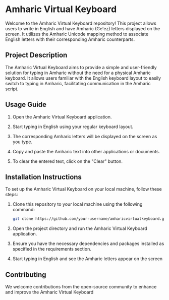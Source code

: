 # Amharic Virtual Keyboard


Welcome to the Amharic Virtual Keyboard repository! This project allows users to write in English and have Amharic (Ge'ez) letters displayed on the screen. It utilizes the Amharic Unicode mapping method to associate English letters with their corresponding Amharic counterparts.


## Project Description

The Amharic Virtual Keyboard aims to provide a simple and user-friendly solution for typing in Amharic without the need for a physical Amharic keyboard. It allows users familiar with the English keyboard layout to easily switch to typing in Amharic, facilitating communication in the Amharic script.

## Usage Guide

1. Open the Amharic Virtual Keyboard application.

2. Start typing in English using your regular keyboard layout.

3. The corresponding Amharic letters will be displayed on the screen as you type.

4. Copy and paste the Amharic text into other applications or documents.

5. To clear the entered text, click on the "Clear" button.

## Installation Instructions

To set up the Amharic Virtual Keyboard on your local machine, follow these steps:

1. Clone this repository to your local machine using the following command:

   ```bash
   git clone https://github.com/your-username/amharicvirtualkeyboard.git

2. Open the project directory and run the Amharic Virtual Keyboard application.

3. Ensure you have the necessary dependencies and packages installed as specified in the requirements section.

4. Start typing in English and see the Amharic letters appear on the screen

## Contributing
We welcome contributions from the open-source community to enhance and improve the Amharic Virtual Keyboard
 
   
